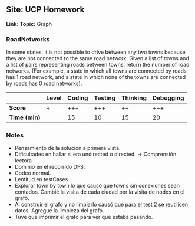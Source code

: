 ## Site: UCP Homework

**Link:**
**Topic:** Graph

### RoadNetworks

In some states, it is not possible to drive between any two towns because they are not connected to the same road network. Given a list of towns and a list of pairs representing roads between towns, return the number of road networks. (For example, a state in which all towns are connected by roads has 1 road network, and a state in which none of the towns are connected by roads has 0 road networks).

|           | Level | Coding | Testing | Thinking | Debugging  |
|-----------|-------|--------|---------|----------|------------|
| **Score** |  +    | +++    | +++     | ++       | +++        |
| **Time (min)** | | 15     | 10      | 15       | 20         |

### Notes
- Pensamiento de la solución a primera vista.
- Dificultades en hallar si era undirected o directed. -> Comprensión lectora
- Dominio en el recorrido DFS.
- Codeo normal.
- Lentitud en testCases.
- Explorar town by town lo que causó que towns sin conexiones sean contados. Cambié la visita de cada ciudad por la visita de nodos en el grafo.
- Al construir el grafo y no limpiarlo causó que para el test 2 se reutilicen datos. Agregué la limpieza del grafo.
- Tuve que imprimir el grafo para ver qué estaba pasando.

